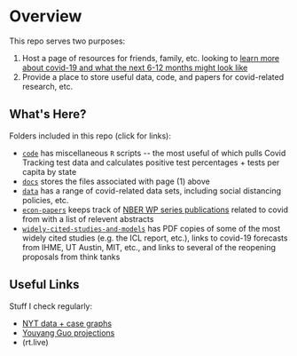 # Overview

This repo serves two purposes: 
 1) Host a page of resources for friends, family, etc. looking to [learn more about covid-19 and what the next 6-12 months might look like](https://mackaytc.github.io/covid-resources/)
 2) Provide a place to store useful data, code, and papers for covid-related research, etc.

## What's Here? 

Folders included in this repo (click for links): 
 * [`code`](https://github.com/mackaytc/covid-resources/tree/master/code) has miscellaneous ``R`` scripts -- the most useful of which pulls Covid Tracking test data and calculates positive test percentages + tests per capita by state
 * [`docs`](https://github.com/mackaytc/covid-resources/tree/master/docs) stores the files associated with page (1) above
 * [`data`](https://github.com/mackaytc/covid-resources/tree/master/data) has a range of covid-related data sets, including social distancing policies, etc.
 * [`econ-papers`](https://github.com/mackaytc/covid-resources/tree/master/econ-papers) keeps track of [NBER WP series publications](https://nber.org/wp_covid19.html) related to covid from with a list of relevent abstracts
 * [`widely-cited-studies-and-models`](https://github.com/mackaytc/covid-resources/tree/master/widely-cited-studies-and-models) has PDF copies of some of the most widely cited studies (e.g. the ICL report, etc.), links to covid-19 forecasts from IHME, UT Austin, MIT, etc., and links to several of the reopening proposals from think tanks
 
 ##  Useful Links
 
Stuff I check regularly:
 * [NYT data + case graphs](https://www.nytimes.com/interactive/2020/us/coronavirus-us-cases.html)
 * [Youyang Guo projections](covid19-projections.com)
 * (rt.live)
 
 
